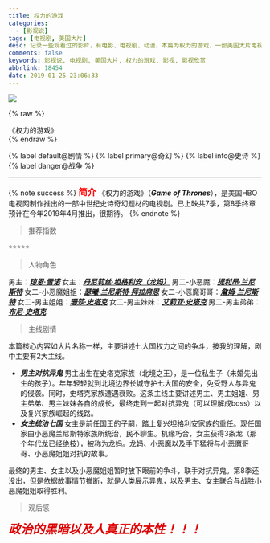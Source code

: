 ```yaml
---
title: 权力的游戏
categories:
  - [影视说]
tags: [电视剧, 美国大片]
desc: 记录一些观看过的影片，有电影、电视剧、动漫，本篇为权力的游戏，一部美国大片电视剧
comments: false
keywords: 影视说, 电视剧, 美国大片, 权力的游戏, 影视, 影视欣赏
abbrlink: 18454
date: 2019-01-25 23:06:33
---
```


![](/images/article_quanlideyouxi.jpg)

{% raw %}
<div class="post_cus_note">《权力的游戏》</div>
{% endraw %}

{% label default@剧情 %} {% label primary@奇幻 %} {% label info@史诗 %} {% label danger@战争 %}

<!-- more -->
<hr />

{% note success %}
<font size="4" color="red">**简介**</font>
《权力的游戏》（***Game of Thrones***），是美国HBO电视网制作推出的一部中世纪史诗奇幻题材的电视剧。已上映共7季，第8季终章预计在今年2019年4月推出，很期待。
{% endnote %}

> 推荐指数

    ⭐️⭐️⭐️⭐️⭐️

> 人物角色

男主：[***琼恩·雪诺***](https://baike.baidu.com/item/%E5%9F%BA%E7%89%B9%C2%B7%E5%93%88%E7%81%B5%E9%A1%BF)
女主：[***丹尼莉丝·坦格利安（龙妈）***](https://baike.baidu.com/item/%E8%89%BE%E7%B1%B3%E8%8E%89%E4%BA%9A%C2%B7%E5%85%8B%E6%8B%89%E5%85%8B)
男二-小恶魔：[***提利昂·兰尼斯特***](https://baike.baidu.com/item/%E5%BD%BC%E7%89%B9%C2%B7%E4%B8%81%E6%8B%89%E5%9F%BA)
女二-小恶魔姐姐：[***瑟曦·兰尼斯特·拜拉席恩***](https://baike.baidu.com/item/%E7%90%B3%E5%A8%9C%C2%B7%E6%B5%B7%E8%92%82)
女二-小恶魔哥哥：[***詹姆·兰尼斯特***](https://baike.baidu.com/item/%E8%A9%B9%E5%A7%86%C2%B7%E5%85%B0%E5%B0%BC%E6%96%AF%E7%89%B9)
女二-男主姐姐：[***珊莎·史塔克***](https://baike.baidu.com/item/%E9%BA%A6%E8%8C%9C%C2%B7%E5%A8%81%E5%BB%89%E5%A7%86%E6%96%AF)
女二-男主妹妹：[***艾莉亚·史塔克***](https://baike.baidu.com/item/%E8%89%BE%E8%8E%89%E4%BA%9A%C2%B7%E5%8F%B2%E5%A1%94%E5%85%8B)
男二-男主弟弟：[***布尼·史塔克***](https://baike.baidu.com/item/%E4%BC%8A%E8%90%A8%E5%85%8B%C2%B7%E4%BA%A8%E6%99%AE%E6%96%AF%E7%89%B9%E5%BE%B7-%E6%80%80%E7%89%B9/6068574?fromtitle=%E8%89%BE%E8%90%A8%E5%85%8B%C2%B7%E8%B5%AB%E6%99%AE%E6%96%AF%E6%88%B4%E5%BE%B7-%E6%80%80%E7%89%B9&fromid=1811482)

> 主线剧情

本篇核心内容如大片名称一样，主要讲述七大国权力之间的争斗，按我的理解，剧中主要有2大主线。
- ***男主对抗异鬼***
男主出生在史塔克家族（北境之王），是一位私生子（未婚先出生的孩子）。年年轻轻就到北境边界长城守护七大国的安全，免受野人与异鬼的侵袭。同时，史塔克家族遭遇衰败。这条主线主要讲述男主、男主姐姐、男主弟弟、男主妹妹各自的成长，最终走到一起对抗异鬼（可以理解成boss）以及复兴家族崛起的线路。
- ***女主统治七国***
女主是前任国王的子嗣，踏上复兴坦格利安家族的重任。现任国家由小恶魔兰尼斯特家族所统治，民不聊生。机缘巧合，女主获得3条龙（那个年代龙已经绝技），被称为龙妈。龙妈、小恶魔以及手下猛将与小恶魔哥哥、小恶魔姐姐对抗的故事。

最终的男主、女主以及小恶魔姐姐暂时放下眼前的争斗，联手对抗异鬼。第8季还没出，但是依据故事情节推断，就是人类展示异鬼，以及男主、女主联合与战胜小恶魔姐姐取得胜利。

> 观后感

***<font color="#dd0000" size="5">政治的黑暗以及人真正的本性！！！</font>***
